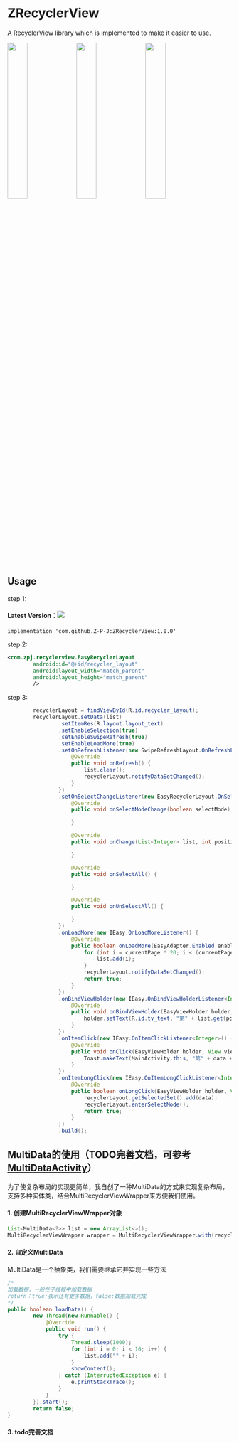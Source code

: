 # ZRecyclerView
 A RecyclerView library which is implemented to make it easier to use.

 <div>
     <img src="./demo1.gif" width="30%">
     <img src="./demo2.gif" width="30%">
     <img src="./demo3.gif" width="30%">
 </div>

## Usage

step 1:
#### Latest Version：[![](https://jitpack.io/v/Z-P-J/ZRecyclerView.svg)](https://jitpack.io/#Z-P-J/ZRecyclerView)
```text
implementation 'com.github.Z-P-J:ZRecyclerView:1.0.0'
```

step 2:

```xml
<com.zpj.recyclerview.EasyRecyclerLayout
        android:id="@+id/recycler_layout"
        android:layout_width="match_parent"
        android:layout_height="match_parent"
        />
```

step 3:

```java
        recyclerLayout = findViewById(R.id.recycler_layout);
        recyclerLayout.setData(list)
                .setItemRes(R.layout.layout_text)
                .setEnableSelection(true)
                .setEnableSwipeRefresh(true)
                .setEnableLoadMore(true)
                .setOnRefreshListener(new SwipeRefreshLayout.OnRefreshListener() {
                    @Override
                    public void onRefresh() {
                        list.clear();
                        recyclerLayout.notifyDataSetChanged();
                    }
                })
                .setOnSelectChangeListener(new EasyRecyclerLayout.OnSelectChangeListener<Integer>() {
                    @Override
                    public void onSelectModeChange(boolean selectMode) {

                    }

                    @Override
                    public void onChange(List<Integer> list, int position, boolean isChecked) {

                    }

                    @Override
                    public void onSelectAll() {

                    }

                    @Override
                    public void onUnSelectAll() {

                    }
                })
                .onLoadMore(new IEasy.OnLoadMoreListener() {
                    @Override
                    public boolean onLoadMore(EasyAdapter.Enabled enabled, int currentPage) {
                        for (int i = currentPage * 20; i < (currentPage + 1) * 20; i++) {
                            list.add(i);
                        }
                        recyclerLayout.notifyDataSetChanged();
                        return true;
                    }
                })
                .onBindViewHolder(new IEasy.OnBindViewHolderListener<Integer>() {
                    @Override
                    public void onBindViewHolder(EasyViewHolder holder, List<Integer> list, int position, List<Object> payloads) {
                        holder.setText(R.id.tv_text, "第" + list.get(position) + "个");
                    }
                })
                .onItemClick(new IEasy.OnItemClickListener<Integer>() {
                    @Override
                    public void onClick(EasyViewHolder holder, View view, Integer data) {
                        Toast.makeText(MainActivity.this, "第" + data + "个", Toast.LENGTH_SHORT).show();
                    }
                })
                .onItemLongClick(new IEasy.OnItemLongClickListener<Integer>() {
                    @Override
                    public boolean onLongClick(EasyViewHolder holder, View view, Integer data) {
                        recyclerLayout.getSelectedSet().add(data);
                        recyclerLayout.enterSelectMode();
                        return true;
                    }
                })
                .build();
```


## MultiData的使用（TODO完善文档，可参考[MultiDataActivity](https://github.com/Z-P-J/ZRecyclerView/blob/master/app/src/main/java/com/zpj/recycler/demo/MultiDataActivity.java)）
为了使复杂布局的实现更简单，我自创了一种MultiData的方式来实现复杂布局，支持多种实体类，结合MultiRecyclerViewWrapper来方便我们使用。
#### 1. 创建MultiRecyclerViewWrapper对象
~~~java
List<MultiData<?>> list = new ArrayList<>();
MultiRecyclerViewWrapper wrapper = MultiRecyclerViewWrapper.with(recyclerView);
~~~
#### 2. 自定义MultiData
MultiData是一个抽象类，我们需要继承它并实现一些方法
~~~java
/*
加载数据，一般在子线程中加载数据
return：true:表示还有更多数据，false:数据加载完成
*/
public boolean loadData() {
        new Thread(new Runnable() {
            @Override
            public void run() {
                try {
                    Thread.sleep(1000);
                    for (int i = 0; i < 16; i++) {
                        list.add("" + i);
                    }
                    showContent();
                } catch (InterruptedException e) {
                    e.printStackTrace();
                }
            }
        }).start();
        return false;
}
~~~
#### 3. todo完善文档